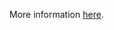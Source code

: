 More information [here](https://docs.paloaltonetworks.com/content/techdocs/en_US/prisma/prisma-cloud/prisma-cloud-code-security-policy-reference/aws-policies/aws-general-policies/ensure-aws-rds-postgresql-instances-use-a-non-vulnerable-version-of-log-fdw-extension.html).
